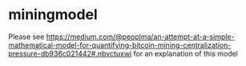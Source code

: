# miningmodel

Please see https://medium.com/@peoplma/an-attempt-at-a-simple-mathematical-model-for-quantifying-bitcoin-mining-centralization-pressure-db936c021442#.nbvctuxwi for an explanation of this model
